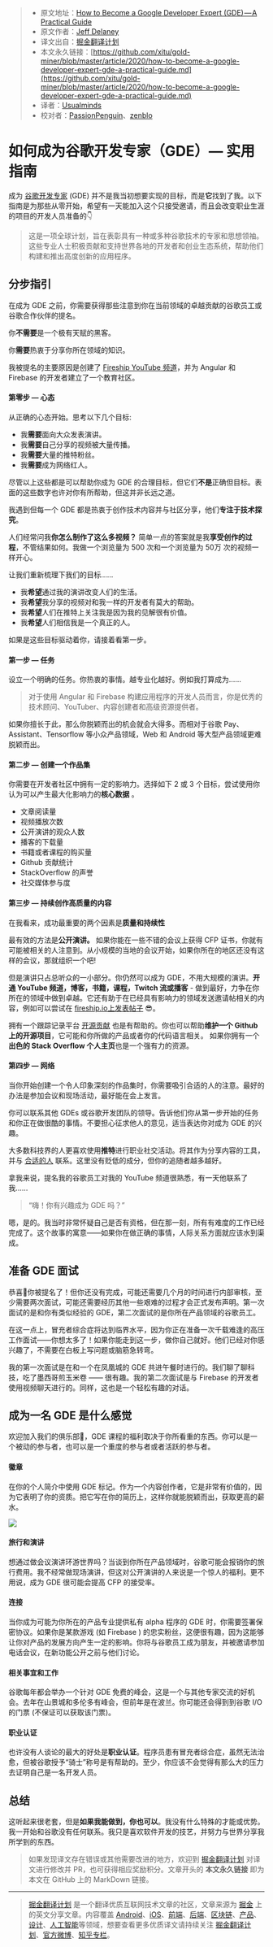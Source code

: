 > * 原文地址：[How to Become a Google Developer Expert (GDE) — A Practical Guide](https://medium.com/firebase-developers/how-to-become-a-google-developer-expert-gde-a-practical-guide-83621d2c8087)
> * 原文作者：[Jeff Delaney](https://medium.com/@jeffdelaney)
> * 译文出自：[掘金翻译计划](https://github.com/xitu/gold-miner)
> * 本文永久链接：[https://github.com/xitu/gold-miner/blob/master/article/2020/how-to-become-a-google-developer-expert-gde-a-practical-guide.md](https://github.com/xitu/gold-miner/blob/master/article/2020/how-to-become-a-google-developer-expert-gde-a-practical-guide.md)
> * 译者：[Usualminds](https://github.com/Usualminds)
> * 校对者：[PassionPenguin](https://github.com/PassionPenguin)、[zenblo](https://github.com/zenblo)

# 如何成为谷歌开发专家（GDE）— 实用指南

成为 [谷歌开发专家](https://developers.google.com/programs/experts/)  (GDE) 并不是我当初想要实现的目标，而是**它**找到了我。以下指南是为那些从零开始，希望有一天能加入这个只接受邀请，而且会改变职业生涯的项目的开发人员准备的👇

> 这是一项全球计划，旨在表彰具有一种或多种谷歌技术的专家和思想领袖。这些专业人士积极贡献和支持世界各地的开发者和创业生态系统，帮助他们构建和推出高度创新的应用程序。

## 分步指引

在成为 GDE 之前，你需要获得那些注意到你在当前领域的卓越贡献的谷歌员工或谷歌合作伙伴的提名。

你**不需要**是一个极有天赋的黑客。

你**需要**热衷于分享你所在领域的知识。

我被提名的主要原因是创建了 [Fireship YouTube 频道](https://www.youtube.com/channel/UCsBjURrPoezykLs9EqgamOA)，并为 Angular 和 Firebase 的开发者建立了一个教育社区。

#### 第零步 — 心态

从正确的心态开始。思考以下几个目标:

* 我**需要**面向大众发表演讲。
* 我**需要**自己分享的视频被大量传播。
* 我**需要**大量的推特粉丝。
* 我**需要**成为网络红人。

尽管以上这些都是可以帮助你成为 GDE 的合理目标，但它们**不是**正确但目标。表面的这些数字也许对你有所帮助，但这并非长远之道。

我遇到但每一个 GDE 都是热衷于创作技术内容并与社区分享，他们**专注于技术探究**。

人们经常问我**你怎么制作了这么多视频？** 简单一点的答案就是我**享受创作的过程**，不管结果如何。我做一个浏览量为 500 次和一个浏览量为 50万 次的视频一样开心。

让我们重新梳理下我们的目标……

* 我**希望**通过我的演讲改变人们的生活。
* 我**希望**我分享的视频对和我一样的开发者有莫大的帮助。
* 我**希望**人们在推特上关注我是因为我的见解很有价值。
* 我**希望**人们相信我是一个真正的人。

如果是这些目标驱动着你，请接着看第一步。

#### 第一步 — 任务

设立一个明确的任务。你热衷的事情。越专业化越好。例如我打算成为……

> 对于使用 Angular 和 Firebase 构建应用程序的开发人员而言，你是优秀的技术顾问、YouTuber、内容创建者和高级资源提供者。

如果你擅长于此，那么你脱颖而出的机会就会大得多。而相对于谷歌 Pay、Assistant、Tensorflow 等小众产品领域，Web 和 Android 等大型产品领域更难脱颖而出。

#### 第二步 — 创建一个作品集

你需要在开发者社区中拥有一定的影响力。选择如下 2 或 3 个目标，尝试使用你认为可以产生最大化影响力的**核心数据** 。

* 文章阅读量
* 视频播放次数
* 公开演讲的观众人数
* 播客的下载量
* 书籍或者课程的购买量
* Github 贡献统计
* StackOverflow 的声誉
* 社交媒体参与度

#### 第三步 — 持续创作高质量的内容

在我看来，成功最重要的两个因素是**质量和持续性**

最有效的方法是**公开演讲。** 如果你能在一些不错的会议上获得 CFP 证书，你就有可能被相关的人注意到。从小规模的当地的会议开始，如果你所在的地区还没有这样的会议，那就组织一个吧!

但是演讲只占总听众的一小部分。你仍然可以成为 GDE，不用大规模的演讲。**开通 YouTube 频道，博客，书籍，课程，Twitch 流或播客** - 做到最好，力争在你所在的领域中做到卓越。它还有助于在已经具有影响力的领域发送邀请帖相关的内容，例如可以尝试在 [fireship.io上发表帖子](https://fireship.io/contributors/) 😎。

拥有一个跟踪记录平台 [开源贡献](https://github.com/codediodeio) 也是有帮助的。你也可以帮助**维护一个 Github 上的开源项目**，它可能和你所做的产品或者你的代码语言相关。 如果你拥有一个**出色的 Stack Overflow 个人主页**也是一个强有力的资源。

#### 第四步 — 网络

当你开始创建一个令人印象深刻的作品集时，你需要吸引合适的人的注意。最好的办法是参加会议和现场活动，最好能在会上发言。

你可以联系其他 GDEs 或谷歌开发团队的领导。告诉他们你从第一步开始的任务和你正在做很酷的事情。不要担心征求他人的意见，适当表达你对成为 GDE 的兴趣。

大多数科技界的人更喜欢使用**推特**进行职业社交活动。将其作为分享内容的工具，并与 [合适的人](https://twitter.com/Jeffdelaney23) 联系。这里没有贬低的成分，但你的追随者越多越好。

拿我来说，提名我的谷歌员工对我的 YouTube 频道很熟悉，有一天他联系了我……

> “嗨！你有兴趣成为 GDE 吗？”

嗯，是的。我当时非常怀疑自己是否有资格，但在那一刻，所有有难度的工作已经完成了。这个故事的寓意——如果你在做正确的事情，人际关系方面就应该水到渠成。

## 准备 GDE 面试

恭喜🎉你被提名了！但你还没有完成，可能还需要几个月的时间进行内部审核，至少需要两次面试，可能还需要经历其他一些艰难的过程才会正式发布声明。第一次面试的是和你有类似经验的 GDE，第二次面试的是你所在产品领域的谷歌员工。

在这一点上，冒充者综合症将达到临界水平，因为你正在准备一次千载难逢的高压工作面试——你想太多了！如果你能走到这一步，做你自己就好。他们已经对你感兴趣了，不需要在白板上写问题或脑筋急转弯。

我的第一次面试是在和一个在凤凰城的 GDE 共进午餐时进行的。我们聊了聊科技，吃了墨西哥煎玉米卷 —— 很有趣。我的第二次面试是与 Firebase 的开发者使用视频聊天进行的。同样，这也是一个轻松有趣的对话。

## 成为一名 GDE 是什么感觉

欢迎加入我们的俱乐部🥂，GDE 课程的福利取决于你所看重的东西。你可以是一个被动的参与者，也可以是一个重度的参与者或者活跃的参与者。

#### 徽章

在你的个人简介中使用 GDE 标记。作为一个内容创作者，它是非常有价值的，因为它表明了你的资质。把它写在你的简历上，这样你就能脱颖而出，获取更高的薪水。

![](https://cdn-images-1.medium.com/max/2000/1*KcIpcJq_OX3CPKrYQx-_Gg.png)

#### 旅行和演讲

想通过做会议演讲环游世界吗？当谈到你所在产品领域时，谷歌可能会报销你的旅行费用。我不经常做现场演讲，但这对公开演讲的人来说是一个惊人的福利。更不用说，成为 GDE 很可能会提高 CFP 的接受率。

#### 连接

当你成为可能为你所在的产品专业提供私有 alpha 程序的 GDE 时，你需要签署保密协议。如果你是某款游戏 (如 Firebase ) 的忠实粉丝，这便很有趣，因为这能够让你对产品的发展方向产生一定的影响。你将与谷歌员工成为朋友，并被邀请参加电话会议，在新功能公开之前与他们讨论。

#### 相关事宜和工作

谷歌每年都会举办一个针对 GDE 免费的峰会，这是一个与其他专家交流的好机会。去年在山景城和多伦多有峰会，但前年是在波兰。你可能还会得到到谷歌 I/O 的门票 (不保证可以获取该门票)。

#### 职业认证

也许没有人谈论的最大的好处是**职业认证**。程序员患有冒充者综合症，虽然无法治愈，但被谷歌授予“骑士”称号是有帮助的。至少，你应该不会觉得有那么大的压力去证明自己是一名开发人员。

## 总结

这听起来很老套，但是**如果我能做到，你也可以**。我没有什么特殊的才能或优势。我一开始和谷歌没有任何联系。我只是喜欢软件开发的技艺，并努力与世界分享我所学到的东西。

> 如果发现译文存在错误或其他需要改进的地方，欢迎到 [掘金翻译计划](https://github.com/xitu/gold-miner) 对译文进行修改并 PR，也可获得相应奖励积分。文章开头的 **本文永久链接** 即为本文在 GitHub 上的 MarkDown 链接。

---

> [掘金翻译计划](https://github.com/xitu/gold-miner) 是一个翻译优质互联网技术文章的社区，文章来源为 [掘金](https://juejin.im) 上的英文分享文章。内容覆盖 [Android](https://github.com/xitu/gold-miner#android)、[iOS](https://github.com/xitu/gold-miner#ios)、[前端](https://github.com/xitu/gold-miner#前端)、[后端](https://github.com/xitu/gold-miner#后端)、[区块链](https://github.com/xitu/gold-miner#区块链)、[产品](https://github.com/xitu/gold-miner#产品)、[设计](https://github.com/xitu/gold-miner#设计)、[人工智能](https://github.com/xitu/gold-miner#人工智能)等领域，想要查看更多优质译文请持续关注 [掘金翻译计划](https://github.com/xitu/gold-miner)、[官方微博](http://weibo.com/juejinfanyi)、[知乎专栏](https://zhuanlan.zhihu.com/juejinfanyi)。